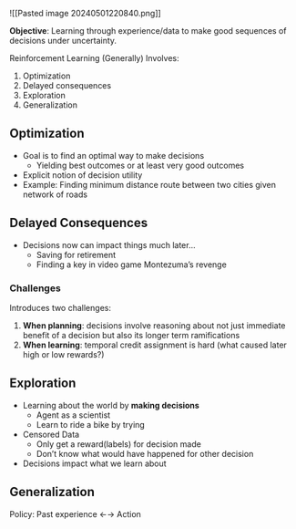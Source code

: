 ![[Pasted image 20240501220840.png]]

**Objective**: Learning through experience/data to make good sequences of decisions under uncertainty.

Reinforcement Learning (Generally) Involves:
1. Optimization
2. Delayed consequences
3. Exploration
4. Generalization

## Optimization
- Goal is to find an optimal way to make decisions 
	- Yielding best outcomes or at least very good outcomes 
- Explicit notion of decision utility 
- Example: Finding minimum distance route between two cities given network of roads
## Delayed Consequences
- Decisions now can impact things much later... 
	- Saving for retirement
	- Finding a key in video game Montezuma’s revenge 
### Challenges
Introduces two challenges: 
1. **When planning**: decisions involve reasoning about not just immediate benefit of a decision but also its longer term ramifications 
2. **When learning**: temporal credit assignment is hard (what caused later high or low rewards?)
## Exploration
- Learning about the world by **making decisions**
	- Agent as a scientist
	- Learn to ride a bike by trying
- Censored Data
	- Only get a reward(labels) for decision made
	- Don’t know what would have happened for other decision
- Decisions impact what we learn about
## Generalization
Policy: Past experience ←→ Action


